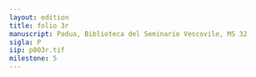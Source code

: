 ```yaml
---
layout: edition
title: folio 3r
manuscript: Padua, Biblioteca del Seminario Vescovile, MS 32
sigla: P
iip: p003r.tif
milestone: 5
---
```

